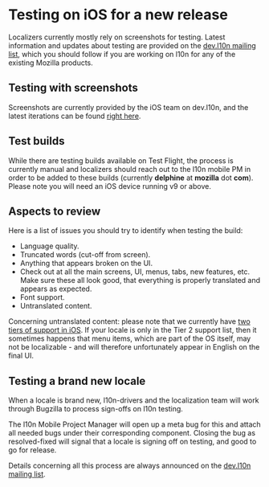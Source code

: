 # Testing on iOS for a new release

Localizers currently mostly rely on screenshots for testing. Latest information and updates about testing are provided on the [dev.l10n mailing list](https://lists.mozilla.org/listinfo/dev-l10n), which you should follow if you are working on l10n for any of the existing Mozilla products.

## Testing with screenshots
Screenshots are currently provided by the iOS team on dev.l10n, and the latest iterations can be found [right here](https://people-mozilla.org/~sarentz/fxios/screenshots/).

## Test builds
While there are testing builds available on Test Flight, the process is currently manual and localizers should reach out to the l10n mobile PM in order to be added to these builds (currently **delphine** at **mozilla** dot **com**).
Please note you will need an iOS device running v9 or above.

## Aspects to review
Here is a list of issues you should try to identify when testing the build:
* Language quality.
* Truncated words (cut-off from screen).
* Anything that appears broken on the UI.
* Check out at all the main screens, UI, menus, tabs, new features, etc. Make sure these all look good, that everything is properly translated and appears as expected.
* Font support.
* Untranslated content.

Concerning untranslated content: please note that we currently have [two tiers of support in iOS](https://people-mozilla.org/~sarentz/ios-locales.html). If your locale is only in the Tier 2 support list, then it sometimes happens that menu items, which are part of the OS itself, may not be localizable - and will therefore unfortunately appear in English on the final UI.

## Testing a brand new locale
When a locale is brand new, l10n-drivers and the localization team will work through Bugzilla to process sign-offs on l10n testing.

The l10n Mobile Project Manager will open up a meta bug for this and attach all needed bugs under their corresponding component. Closing the bug as resolved-fixed will signal that a locale is signing off on testing, and good to go for release.

Details concerning all this process are always announced on the [dev.l10n mailing list](https://lists.mozilla.org/listinfo/dev-l10n).
